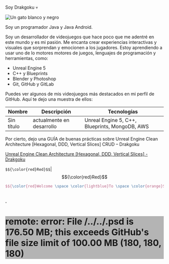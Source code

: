 Soy Drakgoku 💀

<img src="https://i.imgur.com/obzoqqd.jpeg" alt="Un gato blanco y negro" style="width: object-fit: cover; object-position: center;"/>

Soy un programador Java y Java Android.

Soy un desarrollador de videojuegos que hace poco que me adentré en este mundo y es mi pasión. Me encanta crear experiencias interactivas y visuales que sorprendan y emocionen a los jugadores. Estoy aprendiendo a usar uno de lo motores motores de juegos, lenguajes de programación y herramientas, como:


- Unreal Engine 5
- C++ y Blueprints
- Blender y Photoshop
- Git, GitHub y GitLab

Puedes ver algunos de mis videojuegos más destacados en mi perfil de GitHub. Aquí te dejo una muestra de ellos:

| Nombre | Descripción | Tecnologías |
| ------ | ----------- | ----------- |
| Sin título | actualmente en desarrollo | Unreal Engine 5, C++, Blueprints, MongoDB, AWS |

Por cierto, dejo una GUÍA de buenas prácticas sobre Unreal Engine Clean Architecture [Hexagonal, DDD, Vertical Slices] CRUD – Drakgoku

<a href="https://ce3dd.wordpress.com/2024/02/01/https-i-imgur-com-pae34zb-png/" > Unreal Engine Clean Architecture [Hexagonal, DDD, Vertical Slices] - Drakgoku </a>


`$${\color{red}Red}$$`|$${\color{red}Red}$$
```latex
$${\color{red}Welcome \space \color{lightblue}To \space \color{orange}Stackoverflow}$$
```
<span style="color:blue"> <b>  </br></span>.

<h1 style="background-color:rgb(180, 180, 180);"><b> remote: error: File /../../.psd is 176.50 MB; this exceeds GitHub's file size limit of 100.00 MB <b> (180, 180, 180)</h1>



